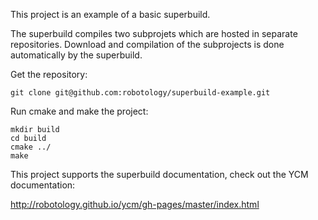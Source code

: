 
This project is an example of a basic superbuild.

The superbuild compiles two subprojets which are hosted in separate repositories. 
Download and compilation of the subprojects is done automatically by the superbuild.

Get the repository:

    git clone git@github.com:robotology/superbuild-example.git

Run cmake and make the project:

    mkdir build
    cd build
    cmake ../
    make

This project supports the superbuild documentation, check out the YCM documentation:

 http://robotology.github.io/ycm/gh-pages/master/index.html










